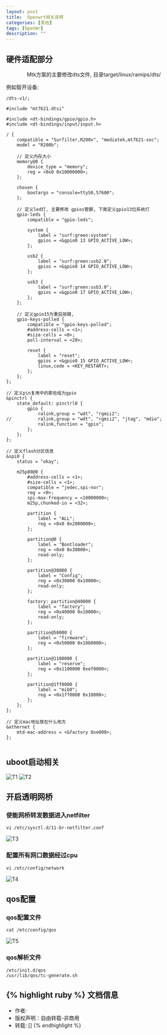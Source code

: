 ```yaml
---
layout: post
title:  Openwrt相关说明
categories: [其他]
tags: [OpenWr]
description: ""
---
```


## 硬件适配部分
&emsp;&emsp;&emsp;&emsp;Mtk方案的主要修改dts文件, 目录target/linux/ramips/dts/

例如智开设备: 

```
/dts-v1/;

#include "mt7621.dtsi"

#include <dt-bindings/gpio/gpio.h>
#include <dt-bindings/input/input.h>

/ {
	compatible = "Surfilter,R200x", "mediatek,mt7621-soc";
	model = "R200b";

	// 定义内存大小
	memory@0 {
		device_type = "memory";
		reg = <0x0 0x10000000>;
	};

	chosen {
		bootargs = "console=ttyS0,57600";
	};

	// 定义led灯, 主要修改 gpios管脚, 下面定义gpio13位系统灯
	gpio-leds {
		compatible = "gpio-leds";

		system {
			label = "surf:green:system";
			gpios = <&gpio0 13 GPIO_ACTIVE_LOW>;
		};

		usb2 {
			label = "surf:green:usb2.0";
			gpios = <&gpio0 14 GPIO_ACTIVE_LOW>;
		};

		usb3 {
			label = "surf:green:usb3.0";
			gpios = <&gpio0 17 GPIO_ACTIVE_LOW>;
		};
	};

	// 定义gpio15为重启按键, 
	gpio-keys-polled {
		compatible = "gpio-keys-polled";
		#address-cells = <1>;
		#size-cells = <0>;
		poll-interval = <20>;

		reset {
			label = "reset";
			gpios = <&gpio0 15 GPIO_ACTIVE_LOW>;
			linux,code = <KEY_RESTART>;
		};
	};
};

// 定义pin复用中的那些组为gpio 
&pinctrl {
	state_default: pinctrl0 {
		gpio {
			ralink,group = "wdt", "rgmii2";
//			ralink,group = "wdt", "rgmii2", "jtag", "mdio";
			ralink,function = "gpio";
		};
	};
};

// 定义flash分区信息
&spi0 {
	status = "okay";

	m25p80@0 {
		#address-cells = <1>;
		#size-cells = <1>;
		compatible = "jedec,spi-nor";
		reg = <0>;
		spi-max-frequency = <10000000>;
		m25p,chunked-io = <32>;

		partition {
			label = "ALL";
			reg = <0x0 0x2000000>;
		};
		
		partition@0 {
			label = "Bootloader";
			reg = <0x0 0x30000>;
			read-only;
		};

		partition@30000 {
			label = "Config";
			reg = <0x30000 0x10000>;
			read-only;
		};

		factory: partition@40000 {
			label = "factory";
			reg = <0x40000 0x10000>;
			read-only;
		};
		
		partition@50000 {
			label = "firmware";
			reg = <0x50000 0x10b0000>;
		};
		
		partition@1100000 {
			label = "reserve";
			reg = <0x1100000 0xef0000>;
		};
		
		partition@1ff0000 {
			label = "mib0";
			reg = <0x1ff0000 0x10000>;
		};
	};
};

// 定义mac地址放在什么地方
&ethernet {
	mtd-mac-address = <&factory 0xe000>;
};


```

## uboot启动相关
![T1](/images/linux/openwrt/f64decc3-c496-4e57-9789-977190f64be6.jpg)
![T2](/images/linux/openwrt/23b09362-6032-49f5-87a1-e952e704597f.jpg)

## 开启透明网桥

### 使能网桥转发数据进入netfilter

    vi /etc/sysctl.d/11-br-netfilter.conf 

![T3](/images/linux/openwrt/b52587a0-68d1-4bb3-906c-46b0a3d6dc97.jpg)

### 配置所有网口数据经过cpu

    vi /etc/config/network 

![T4](/images/linux/openwrt/5d0b767e-26f3-4c18-88b6-fc6136593287.jpg)


## qos配置
### qos配置文件 

    cat /etc/config/qos

![T5](/images/linux/openwrt/6b67be57-38bd-4dc1-83f4-1a09e2e476c6.jpg)

### qos解析文件

    /etc/init.d/qos 
    /usr/lib/qos/tc-generate.sh 




{% highlight ruby %}
文档信息
--------------
* 作者:
* 版权声明：自由转载-非商用
* 转载: []
{% endhighlight %}


[jekyll]:      http://jekyllrb.com
[jekyll-gh]:   https://github.com/jekyll/jekyll
[jekyll-help]: https://github.com/jekyll/jekyll-help
